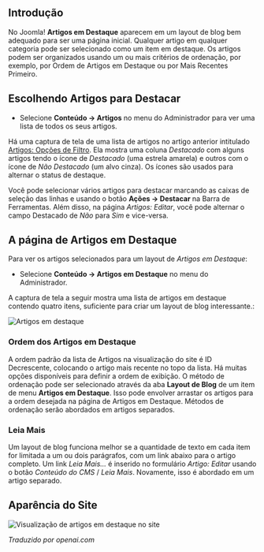 <!-- Filename: J4.x:Featured_Articles / Display title: Artigos: Em Destaque   -->

## Introdução

No Joomla! **Artigos em Destaque** aparecem em um layout de blog bem adequado para ser uma página inicial. Qualquer artigo em qualquer categoria pode ser selecionado como um item em destaque. Os artigos podem ser organizados usando um ou mais critérios de ordenação, por exemplo, por Ordem de Artigos em Destaque ou por Mais Recentes Primeiro.

## Escolhendo Artigos para Destacar

- Selecione **Conteúdo → Artigos** no menu do Administrador para ver
  uma lista de todos os seus artigos.

Há uma captura de tela de uma lista de artigos no artigo anterior intitulado
[Artigos: Opções de Filtro](jdocmanual?article=user/articles/articles-filter-options). 
Ela mostra uma coluna *Destacado* com alguns artigos tendo o ícone de 
*Destacado* (uma estrela amarela) e outros com o ícone de *Não Destacado* 
(um alvo cinza). Os ícones são usados para alternar o status de destaque.

Você pode selecionar vários artigos para destacar marcando as caixas de seleção das linhas e 
usando o botão **Ações → Destacar** na Barra de Ferramentas. Além disso, na 
página *Artigos: Editar*, você pode alternar o campo Destacado de *Não* para *Sim* 
e vice-versa.

## A página de Artigos em Destaque

Para ver os artigos selecionados para um layout de *Artigos em Destaque*:

- Selecione **Conteúdo → Artigos em Destaque** no menu do Administrador.

A captura de tela a seguir mostra uma lista de artigos em destaque contendo quatro itens, suficiente para criar um layout de blog interessante.:

![Artigos em destaque](../../../en/images/articles/articles-featured.png)

### Ordem dos Artigos em Destaque

A ordem padrão da lista de Artigos na visualização do site é ID Decrescente, colocando o artigo mais recente no topo da lista. Há muitas opções disponíveis para definir a ordem de exibição. O método de ordenação pode ser selecionado através da aba **Layout de Blog** de um item de menu **Artigos em Destaque**. Isso pode envolver arrastar os artigos para a ordem desejada na página de Artigos em Destaque. Métodos de ordenação serão abordados em artigos separados.

### Leia Mais

Um layout de blog funciona melhor se a quantidade de texto em cada item for limitada a um ou dois parágrafos, com um link abaixo para o artigo completo. Um link *Leia Mais...* é inserido no formulário *Artigo: Editar* usando o botão *Conteúdo do CMS* / *Leia Mais*. Novamente, isso é abordado em um artigo separado.

## Aparência do Site

![Visualização de artigos em destaque no site](../../../en/images/articles/articles-featured-site.png)

*Traduzido por openai.com*

